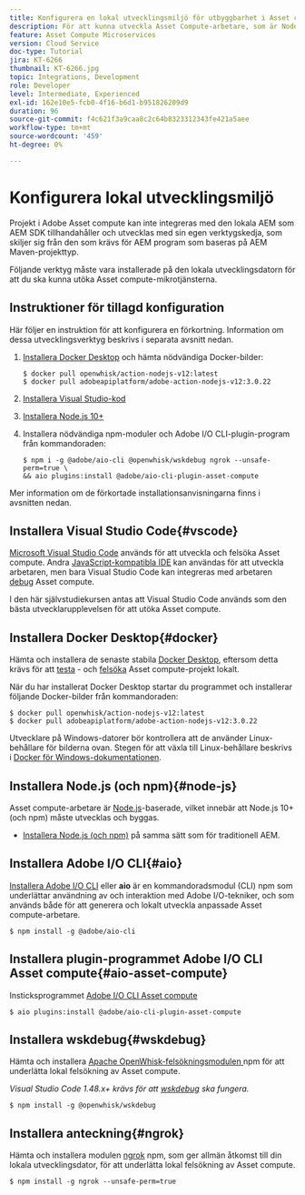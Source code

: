 ```yaml
---
title: Konfigurera en lokal utvecklingsmiljö för utbyggbarhet i Asset compute
description: För att kunna utveckla Asset Compute-arbetare, som är Node.js JavaScript-program, krävs särskilda utvecklingsverktyg som skiljer sig från traditionell AEM, från Node.js och olika npm-moduler till Docker Desktop och Microsoft Visual Studio Code.
feature: Asset Compute Microservices
version: Cloud Service
doc-type: Tutorial
jira: KT-6266
thumbnail: KT-6266.jpg
topic: Integrations, Development
role: Developer
level: Intermediate, Experienced
exl-id: 162e10e5-fcb0-4f16-b6d1-b951826209d9
duration: 96
source-git-commit: f4c621f3a9caa8c2c64b8323312343fe421a5aee
workflow-type: tm+mt
source-wordcount: '459'
ht-degree: 0%

---
```


# Konfigurera lokal utvecklingsmiljö

Projekt i Adobe Asset compute kan inte integreras med den lokala AEM som AEM SDK tillhandahåller och utvecklas med sin egen verktygskedja, som skiljer sig från den som krävs för AEM program som baseras på AEM Maven-projekttyp.

Följande verktyg måste vara installerade på den lokala utvecklingsdatorn för att du ska kunna utöka Asset compute-mikrotjänsterna.

## Instruktioner för tillagd konfiguration

Här följer en instruktion för att konfigurera en förkortning. Information om dessa utvecklingsverktyg beskrivs i separata avsnitt nedan.

1. [Installera Docker Desktop](https://www.docker.com/products/docker-desktop) och hämta nödvändiga Docker-bilder:

   ```
   $ docker pull openwhisk/action-nodejs-v12:latest
   $ docker pull adobeapiplatform/adobe-action-nodejs-v12:3.0.22
   ```

1. [Installera Visual Studio-kod](https://code.visualstudio.com/download)
1. [Installera Node.js 10+](../../local-development-environment/development-tools.md#node-js)
1. Installera nödvändiga npm-moduler och Adobe I/O CLI-plugin-program från kommandoraden:

   ```
   $ npm i -g @adobe/aio-cli @openwhisk/wskdebug ngrok --unsafe-perm=true \
   && aio plugins:install @adobe/aio-cli-plugin-asset-compute
   ```

Mer information om de förkortade installationsanvisningarna finns i avsnitten nedan.

## Installera Visual Studio Code{#vscode}

[Microsoft Visual Studio Code](https://code.visualstudio.com/download) används för att utveckla och felsöka Asset compute. Andra [JavaScript-kompatibla IDE](../../local-development-environment/development-tools.md#set-up-the-development-ide) kan användas för att utveckla arbetaren, men bara Visual Studio Code kan integreras med arbetaren [debug](../test-debug/debug.md) Asset compute.

I den här självstudiekursen antas att Visual Studio Code används som den bästa utvecklarupplevelsen för att utöka Asset compute.

## Installera Docker Desktop{#docker}

Hämta och installera de senaste stabila [Docker Desktop](https://www.docker.com/products/docker-desktop), eftersom detta krävs för att [testa](../test-debug/test.md) - och [felsöka](../test-debug/debug.md) Asset compute-projekt lokalt.

När du har installerat Docker Desktop startar du programmet och installerar följande Docker-bilder från kommandoraden:

```
$ docker pull openwhisk/action-nodejs-v12:latest
$ docker pull adobeapiplatform/adobe-action-nodejs-v12:3.0.22
```

Utvecklare på Windows-datorer bör kontrollera att de använder Linux-behållare för bilderna ovan. Stegen för att växla till Linux-behållare beskrivs i [Docker för Windows-dokumentationen](https://docs.docker.com/docker-for-windows/).

## Installera Node.js (och npm){#node-js}

Asset compute-arbetare är [Node.js](https://nodejs.org/)-baserade, vilket innebär att Node.js 10+ (och npm) måste utvecklas och byggas.

+ [Installera Node.js (och npm)](../../local-development-environment/development-tools.md#node-js) på samma sätt som för traditionell AEM.

## Installera Adobe I/O CLI{#aio}

[Installera Adobe I/O CLI](../../local-development-environment/development-tools.md#aio-cli) eller __aio__ är en kommandoradsmodul (CLI) npm som underlättar användning av och interaktion med Adobe I/O-tekniker, och som används både för att generera och lokalt utveckla anpassade Asset compute-arbetare.

```
$ npm install -g @adobe/aio-cli
```

## Installera plugin-programmet Adobe I/O CLI Asset compute{#aio-asset-compute}

Insticksprogrammet [Adobe I/O CLI Asset compute](https://github.com/adobe/aio-cli-plugin-asset-compute)

```
$ aio plugins:install @adobe/aio-cli-plugin-asset-compute
```

## Installera wskdebug{#wskdebug}

Hämta och installera [Apache OpenWhisk-felsökningsmodulen ](https://www.npmjs.com/package/@openwhisk/wskdebug) npm för att underlätta lokal felsökning av Asset compute.

_Visual Studio Code 1.48.x+ krävs för att [wskdebug](#wskdebug) ska fungera._

```
$ npm install -g @openwhisk/wskdebug
```

## Installera anteckning{#ngrok}

Hämta och installera modulen [ngrok](https://www.npmjs.com/package/ngrok) npm, som ger allmän åtkomst till din lokala utvecklingsdator, för att underlätta lokal felsökning av Asset compute.

```
$ npm install -g ngrok --unsafe-perm=true
```
